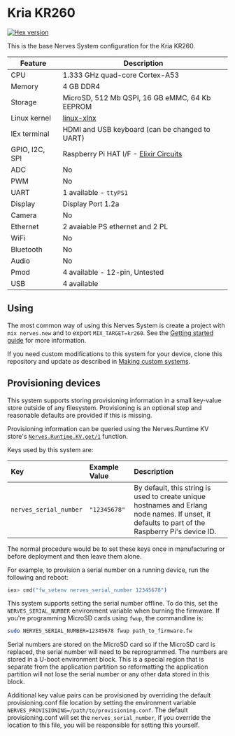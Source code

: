 # Kria KR260

[![Hex version](https://img.shields.io/hexpm/v/nerves_system_kr260.svg "Hex version")](https://hex.pm/packages/nerves_system_kr260)

This is the base Nerves System configuration for the Kria KR260.


| Feature         | Description                                                                  |
| --------------- | ---------------------------------------------------------------------------- |
| CPU             | 1.333 GHz quad-core Cortex-A53                                               |
| Memory          | 4 GB DDR4                                                                    |
| Storage         | MicroSD, 512 Mb QSPI, 16 GB eMMC, 64 Kb EEPROM                               |
| Linux kernel    | [linux-xlnx](https://github.com/Xilinx/linux-xlnx)                           |
| IEx terminal    | HDMI and USB keyboard (can be changed to UART)                               |
| GPIO, I2C, SPI  | Raspberry Pi HAT I/F - [Elixir Circuits](https://github.com/elixir-circuits) |
| ADC             | No                                                                           |
| PWM             | No                                                                           |
| UART            | 1 available - `ttyPS1`                                                       |
| Display         | Display Port 1.2a                                                            |
| Camera          | No                                                                           |
| Ethernet        | 2 avaiable PS ethernet and 2 PL                                              |
| WiFi            | No                                                                           |
| Bluetooth       | No                                                                           |
| Audio           | No                                                                           |
| Pmod            | 4 available - 12-pin, Untested                                               |
| USB             | 4 available                                                                  |

## Using

The most common way of using this Nerves System is create a project with `mix
nerves.new` and to export `MIX_TARGET=kr260`. See the [Getting started guide](https://hexdocs.pm/nerves/getting-started.html#creating-a-new-nerves-app)
for more information.

If you need custom modifications to this system for your device, clone this
repository and update as described in [Making custom systems](https://hexdocs.pm/nerves/customizing-systems.html).

## Provisioning devices

This system supports storing provisioning information in a small key-value store
outside of any filesystem. Provisioning is an optional step and reasonable
defaults are provided if this is missing.

Provisioning information can be queried using the Nerves.Runtime KV store's
[`Nerves.Runtime.KV.get/1`](https://hexdocs.pm/nerves_runtime/Nerves.Runtime.KV.html#get/1) function.

Keys used by this system are:

Key                    | Example Value     | Description
:--------------------- | :---------------- | :----------
`nerves_serial_number` | `"12345678"`      | By default, this string is used to create unique hostnames and Erlang node names. If unset, it defaults to part of the Raspberry Pi's device ID.

The normal procedure would be to set these keys once in manufacturing or before
deployment and then leave them alone.

For example, to provision a serial number on a running device, run the following
and reboot:

```elixir
iex> cmd("fw_setenv nerves_serial_number 12345678")
```

This system supports setting the serial number offline. To do this, set the
`NERVES_SERIAL_NUMBER` environment variable when burning the firmware. If you're
programming MicroSD cards using `fwup`, the commandline is:

```sh
sudo NERVES_SERIAL_NUMBER=12345678 fwup path_to_firmware.fw
```

Serial numbers are stored on the MicroSD card so if the MicroSD card is
replaced, the serial number will need to be reprogrammed. The numbers are stored
in a U-boot environment block. This is a special region that is separate from
the application partition so reformatting the application partition will not
lose the serial number or any other data stored in this block.

Additional key value pairs can be provisioned by overriding the default
provisioning.conf file location by setting the environment variable
`NERVES_PROVISIONING=/path/to/provisioning.conf`. The default provisioning.conf
will set the `nerves_serial_number`, if you override the location to this file,
you will be responsible for setting this yourself.

